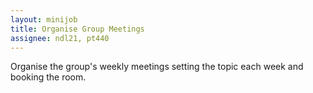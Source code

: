 ```yaml
---
layout: minijob
title: Organise Group Meetings
assignee: ndl21, pt440
---
```


Organise the group's weekly meetings setting the topic each week and booking the room.

